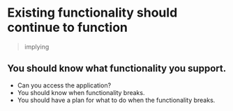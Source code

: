 # Existing functionality should continue to function

> implying

## You should know what functionality you support.
  - Can you access the application? 
  - You should know when functionality breaks. 
  - You should have a plan for what to do when the functionality breaks. 
